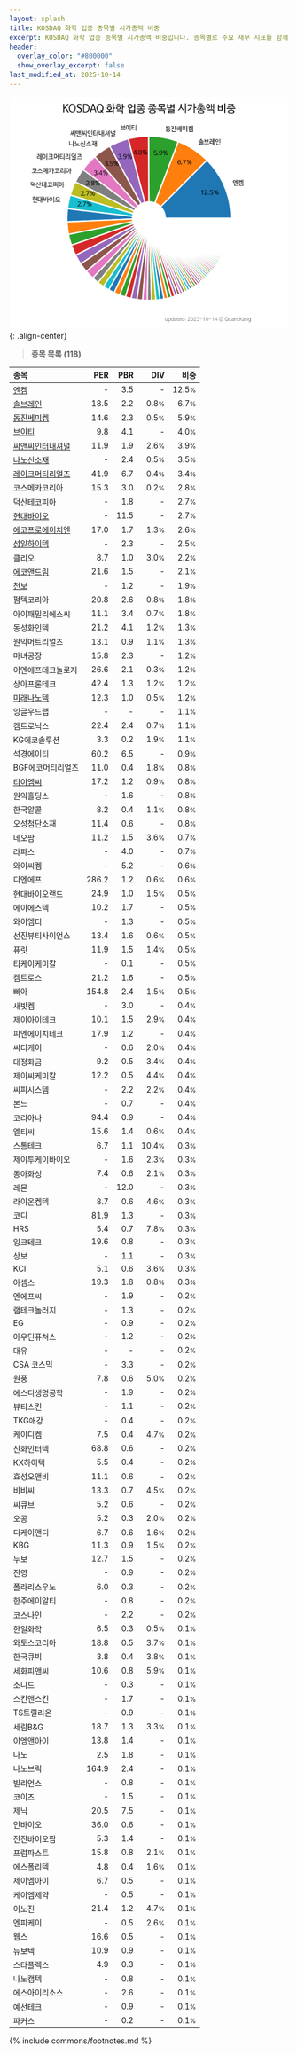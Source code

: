 ```yaml
---
layout: splash
title: KOSDAQ 화학 업종 종목별 시가총액 비중
excerpt: KOSDAQ 화학 업종 종목별 시가총액 비중입니다. 종목별로 주요 재무 지표를 함께 표시합니다.
header:
  overlay_color: "#800000"
  show_overlay_excerpt: false
last_modified_at: 2025-10-14
---
```



![KOSDAQ 화학 업종 종목별 시가총액 비중](/stats/sector/images/kosdaq_업종_화학_종목.png){: .align-center}


> **종목 목록 (118)**<a id="list"></a>

| **종목** | **PER** | **PBR** | **DIV** | **비중** |
| :------- | ------: | ------: | ------: | -------: |
| [엔켐](/348370/) | - | 3.5 | - | 12.5<small>%</small> |
| [솔브레인](/357780/) | 18.5 | 2.2 | 0.8<small>%</small> | 6.7<small>%</small> |
| [동진쎄미켐](/005290/) | 14.6 | 2.3 | 0.5<small>%</small> | 5.9<small>%</small> |
| [브이티](/018290/) | 9.8 | 4.1 | - | 4.0<small>%</small> |
| [씨앤씨인터내셔널](/352480/) | 11.9 | 1.9 | 2.6<small>%</small> | 3.9<small>%</small> |
| [나노신소재](/121600/) | - | 2.4 | 0.5<small>%</small> | 3.5<small>%</small> |
| [레이크머티리얼즈](/281740/) | 41.9 | 6.7 | 0.4<small>%</small> | 3.4<small>%</small> |
| 코스메카코리아 | 15.3 | 3.0 | 0.2<small>%</small> | 2.8<small>%</small> |
| 덕산테코피아 | - | 1.8 | - | 2.7<small>%</small> |
| [현대바이오](/048410/) | - | 11.5 | - | 2.7<small>%</small> |
| [에코프로에이치엔](/383310/) | 17.0 | 1.7 | 1.3<small>%</small> | 2.6<small>%</small> |
| [성일하이텍](/365340/) | - | 2.3 | - | 2.5<small>%</small> |
| 클리오 | 8.7 | 1.0 | 3.0<small>%</small> | 2.2<small>%</small> |
| [에코앤드림](/101360/) | 21.6 | 1.5 | - | 2.1<small>%</small> |
| [천보](/278280/) | - | 1.2 | - | 1.9<small>%</small> |
| 펌텍코리아 | 20.8 | 2.6 | 0.8<small>%</small> | 1.8<small>%</small> |
| 아이패밀리에스씨 | 11.1 | 3.4 | 0.7<small>%</small> | 1.8<small>%</small> |
| 동성화인텍 | 21.2 | 4.1 | 1.2<small>%</small> | 1.3<small>%</small> |
| 원익머트리얼즈 | 13.1 | 0.9 | 1.1<small>%</small> | 1.3<small>%</small> |
| 마녀공장 | 15.8 | 2.3 | - | 1.2<small>%</small> |
| 이엔에프테크놀로지 | 26.6 | 2.1 | 0.3<small>%</small> | 1.2<small>%</small> |
| 상아프론테크 | 42.4 | 1.3 | 1.2<small>%</small> | 1.2<small>%</small> |
| [미래나노텍](/095500/) | 12.3 | 1.0 | 0.5<small>%</small> | 1.2<small>%</small> |
| 잉글우드랩 | - | - | - | 1.1<small>%</small> |
| 켐트로닉스 | 22.4 | 2.4 | 0.7<small>%</small> | 1.1<small>%</small> |
| KG에코솔루션 | 3.3 | 0.2 | 1.9<small>%</small> | 1.1<small>%</small> |
| 석경에이티 | 60.2 | 6.5 | - | 0.9<small>%</small> |
| BGF에코머티리얼즈 | 11.0 | 0.4 | 1.8<small>%</small> | 0.8<small>%</small> |
| [티이엠씨](/425040/) | 17.2 | 1.2 | 0.9<small>%</small> | 0.8<small>%</small> |
| 원익홀딩스 | - | 1.6 | - | 0.8<small>%</small> |
| 한국알콜 | 8.2 | 0.4 | 1.1<small>%</small> | 0.8<small>%</small> |
| 오성첨단소재 | 11.4 | 0.6 | - | 0.8<small>%</small> |
| 네오팜 | 11.2 | 1.5 | 3.6<small>%</small> | 0.7<small>%</small> |
| 라파스 | - | 4.0 | - | 0.7<small>%</small> |
| 와이씨켐 | - | 5.2 | - | 0.6<small>%</small> |
| 디엔에프 | 286.2 | 1.2 | 0.6<small>%</small> | 0.6<small>%</small> |
| 현대바이오랜드 | 24.9 | 1.0 | 1.5<small>%</small> | 0.5<small>%</small> |
| 에이에스텍 | 10.2 | 1.7 | - | 0.5<small>%</small> |
| 와이엠티 | - | 1.3 | - | 0.5<small>%</small> |
| 선진뷰티사이언스 | 13.4 | 1.6 | 0.6<small>%</small> | 0.5<small>%</small> |
| 퓨릿 | 11.9 | 1.5 | 1.4<small>%</small> | 0.5<small>%</small> |
| 티케이케미칼 | - | 0.1 | - | 0.5<small>%</small> |
| 켐트로스 | 21.2 | 1.6 | - | 0.5<small>%</small> |
| 삐아 | 154.8 | 2.4 | 1.5<small>%</small> | 0.5<small>%</small> |
| 새빗켐 | - | 3.0 | - | 0.4<small>%</small> |
| 제이아이테크 | 10.1 | 1.5 | 2.9<small>%</small> | 0.4<small>%</small> |
| 피엔에이치테크 | 17.9 | 1.2 | - | 0.4<small>%</small> |
| 씨티케이 | - | 0.6 | 2.0<small>%</small> | 0.4<small>%</small> |
| 대정화금 | 9.2 | 0.5 | 3.4<small>%</small> | 0.4<small>%</small> |
| 제이씨케미칼 | 12.2 | 0.5 | 4.4<small>%</small> | 0.4<small>%</small> |
| 씨피시스템 | - | 2.2 | 2.2<small>%</small> | 0.4<small>%</small> |
| 본느 | - | 0.7 | - | 0.4<small>%</small> |
| 코리아나 | 94.4 | 0.9 | - | 0.4<small>%</small> |
| 엘티씨 | 15.6 | 1.4 | 0.6<small>%</small> | 0.4<small>%</small> |
| 스톰테크 | 6.7 | 1.1 | 10.4<small>%</small> | 0.3<small>%</small> |
| 제이투케이바이오 | - | 1.6 | 2.3<small>%</small> | 0.3<small>%</small> |
| 동아화성 | 7.4 | 0.6 | 2.1<small>%</small> | 0.3<small>%</small> |
| 레몬 | - | 12.0 | - | 0.3<small>%</small> |
| 라이온켐텍 | 8.7 | 0.6 | 4.6<small>%</small> | 0.3<small>%</small> |
| 코디 | 81.9 | 1.3 | - | 0.3<small>%</small> |
| HRS | 5.4 | 0.7 | 7.8<small>%</small> | 0.3<small>%</small> |
| 잉크테크 | 19.6 | 0.8 | - | 0.3<small>%</small> |
| 상보 | - | 1.1 | - | 0.3<small>%</small> |
| KCI | 5.1 | 0.6 | 3.6<small>%</small> | 0.3<small>%</small> |
| 아셈스 | 19.3 | 1.8 | 0.8<small>%</small> | 0.3<small>%</small> |
| 엔에프씨 | - | 1.9 | - | 0.2<small>%</small> |
| 램테크놀러지 | - | 1.3 | - | 0.2<small>%</small> |
| EG | - | 0.9 | - | 0.2<small>%</small> |
| 아우딘퓨쳐스 | - | 1.2 | - | 0.2<small>%</small> |
| 대유 | - | - | - | 0.2<small>%</small> |
| CSA 코스믹 | - | 3.3 | - | 0.2<small>%</small> |
| 원풍 | 7.8 | 0.6 | 5.0<small>%</small> | 0.2<small>%</small> |
| 에스디생명공학 | - | 1.9 | - | 0.2<small>%</small> |
| 뷰티스킨 | - | 1.1 | - | 0.2<small>%</small> |
| TKG애강 | - | 0.4 | - | 0.2<small>%</small> |
| 케이디켐 | 7.5 | 0.4 | 4.7<small>%</small> | 0.2<small>%</small> |
| 신화인터텍 | 68.8 | 0.6 | - | 0.2<small>%</small> |
| KX하이텍 | 5.5 | 0.4 | - | 0.2<small>%</small> |
| 효성오앤비 | 11.1 | 0.6 | - | 0.2<small>%</small> |
| 비비씨 | 13.3 | 0.7 | 4.5<small>%</small> | 0.2<small>%</small> |
| 씨큐브 | 5.2 | 0.6 | - | 0.2<small>%</small> |
| 오공 | 5.2 | 0.3 | 2.0<small>%</small> | 0.2<small>%</small> |
| 디케이앤디 | 6.7 | 0.6 | 1.6<small>%</small> | 0.2<small>%</small> |
| KBG | 11.3 | 0.9 | 1.5<small>%</small> | 0.2<small>%</small> |
| 누보 | 12.7 | 1.5 | - | 0.2<small>%</small> |
| 진영 | - | 0.9 | - | 0.2<small>%</small> |
| 폴라리스우노 | 6.0 | 0.3 | - | 0.2<small>%</small> |
| 한주에이알티 | - | 0.8 | - | 0.2<small>%</small> |
| 코스나인 | - | 2.2 | - | 0.2<small>%</small> |
| 한일화학 | 6.5 | 0.3 | 0.5<small>%</small> | 0.1<small>%</small> |
| 와토스코리아 | 18.8 | 0.5 | 3.7<small>%</small> | 0.1<small>%</small> |
| 한국큐빅 | 3.8 | 0.4 | 3.8<small>%</small> | 0.1<small>%</small> |
| 세화피앤씨 | 10.6 | 0.8 | 5.9<small>%</small> | 0.1<small>%</small> |
| 소니드 | - | 0.3 | - | 0.1<small>%</small> |
| 스킨앤스킨 | - | 1.7 | - | 0.1<small>%</small> |
| TS트릴리온 | - | 0.9 | - | 0.1<small>%</small> |
| 세림B&G | 18.7 | 1.3 | 3.3<small>%</small> | 0.1<small>%</small> |
| 이엠앤아이 | 13.8 | 1.4 | - | 0.1<small>%</small> |
| 나노 | 2.5 | 1.8 | - | 0.1<small>%</small> |
| 나노브릭 | 164.9 | 2.4 | - | 0.1<small>%</small> |
| 빌리언스 | - | 0.8 | - | 0.1<small>%</small> |
| 코이즈 | - | 1.5 | - | 0.1<small>%</small> |
| 제닉 | 20.5 | 7.5 | - | 0.1<small>%</small> |
| 인바이오 | 36.0 | 0.6 | - | 0.1<small>%</small> |
| 전진바이오팜 | 5.3 | 1.4 | - | 0.1<small>%</small> |
| 프럼파스트 | 15.8 | 0.8 | 2.1<small>%</small> | 0.1<small>%</small> |
| 에스폴리텍 | 4.8 | 0.4 | 1.6<small>%</small> | 0.1<small>%</small> |
| 제이엠아이 | 6.7 | 0.5 | - | 0.1<small>%</small> |
| 케이엠제약 | - | 0.5 | - | 0.1<small>%</small> |
| 이노진 | 21.4 | 1.2 | 4.7<small>%</small> | 0.1<small>%</small> |
| 엔피케이 | - | 0.5 | 2.6<small>%</small> | 0.1<small>%</small> |
| 웹스 | 16.6 | 0.5 | - | 0.1<small>%</small> |
| 뉴보텍 | 10.9 | 0.9 | - | 0.1<small>%</small> |
| 스타플렉스 | 4.9 | 0.3 | - | 0.1<small>%</small> |
| 나노캠텍 | - | 0.8 | - | 0.1<small>%</small> |
| 에스아이리소스 | - | 2.6 | - | 0.1<small>%</small> |
| 예선테크 | - | 0.9 | - | 0.1<small>%</small> |
| 파커스 | - | 0.2 | - | 0.1<small>%</small> |

{% include commons/footnotes.md %}
